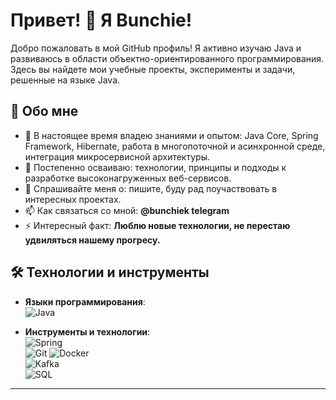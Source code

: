 # Привет! 👋 Я Bunchie!

Добро пожаловать в мой GitHub профиль! Я активно изучаю Java и развиваюсь в области объектно-ориентированного программирования. Здесь вы найдете мои учебные проекты, эксперименты и задачи, решенные на языке Java.

## 🚀 Обо мне

- 🔭 В настоящее время владею знаниями и опытом: Java Core, Spring Framework, Hibernate, работа в многопоточной и асинхронной среде, интеграция микросервисной архитектуры.
- 🌱 Постепенно осваиваю: технологии, принципы и подходы к разработке высоконагруженных веб-сервисов.
- 💬 Спрашивайте меня о: пишите, буду рад поучаствовать в интересных проектах.
- 📫 Как связаться со мной: **@bunchiek telegram**
- ⚡ Интересный факт: **Люблю новые технологии, не перестаю удвиляться нашему прогресу.**

## 🛠️ Технологии и инструменты

- **Языки программирования**:  
  ![Java](https://img.shields.io/badge/Java-ED8B00?style=for-the-badge&logo=java&logoColor=white)  

- **Инструменты и технологии**:  
  ![Spring](https://img.shields.io/badge/Spring-6DB33F?style=for-the-badge&logo=spring&logoColor=white)  
  ![Git](https://img.shields.io/badge/Git-F05032?style=for-the-badge&logo=git&logoColor=white)
  ![Docker](https://img.shields.io/badge/Docker-2496ED?style=for-the-badge&logo=docker&logoColor=white)  
  ![Kafka](https://img.shields.io/badge/Apache%20Kafka-231F20?style=for-the-badge&logo=apache-kafka&logoColor=white)  
  ![SQL](https://img.shields.io/badge/SQL-4479A1?style=for-the-badge&logo=sql&logoColor=white)

---

